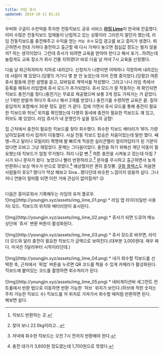 ```yaml
---
title: 라임 쥬서
updated: 2019-10-11 01:23
---
```


우버와 구글이 수천억을 투자한 전동킥보드 공유 서비스 <b>[라임 Lime](https://www.li.me/ko-kr/hompeiji)</b>이 한국에 진출했다. 이미 수많은 전동킥보드 업체들이 난립하고 있는 상황이라 그러든지 말던지 했는데, 라임 전동킥보드를 충전해주고 수익을 얻는 `라임 쥬서` 모집 광고를 보고 흥미가 생겼다. 퇴근하면서 한대 가져다 충전하고 출근할 때 다시 가져다 놓으면 점심값 정도는 벌지 않을까? 하는 생각이었다. 그런데 쥬서가 되려면 교육을 받아야 한다고 해서 포기…하려는데 놀랍게도 교육 장소가 회사 건물 지하였다! 바로 다음 날 저녁 7시 교육을 신청했다.

다음 날 퇴근하자마자 지하로 내려갔다. 신청자가 나뿐이면 어떡하나 걱정하며 내려갔는데 사람이 꽤 있었다.(당황1) 거기다 몇 분 안 늦었는데 이미 진행 중이었다.(당황2) 여튼 쥬서 활동에 관한 설명을 듣고, 모바일로 계약서를 작성했다. 그러고 나니 라임 측에서 등록을 해줘서 라임앱에 쥬서 모드가 추가되었다. 쥬서 모드가 잘 작동하는 게 확인되면 킥보드 충전기를 줬다.(충전기는 무료로 제공했으며 보통 3개 정도 가져가는 거 같았다. 난 1개만 받을까 하다가 혹시나 해서 2개를 받았다.) 충전기를 수령하면 교육은 끝. 질의응답까지 포함해서 30분 정도 걸린 거 같다. 집에 가면서 쥬서 모드를 통해 충전이 필요한 킥보드와 허브[^1] 위치를 확인했는데 다행히 동네에 충전이 필요한 킥보드도 꽤 있고, 허브도 꽤 있었다. 라임 쥬서가 내 운명인가 싶을 정도의 궁합!

집 근처에서 충전이 필요한 킥보드를 찾아 회수했다. 회수한 킥보드 배터리가 16% 가량 남아있길래 타서 집까지 이동했다. 사실 전동 킥보드 탑승은 처음이었는데 탈만 했다. 쌔앵~하고 달리니 모빌리티 혁명에 발 빠르게 적응한 실리콘밸리 얼리어답터가 된 기분이었다면 오바고 그냥 재밌었다. 문제는 그다음이었다. 충전을 하기 위해선 계단 이동이 필요했는데 킥보드가 엄청 무거웠다. 허리 나갈 뻔.[^2] 여튼 충전을 시켜놓고 잤는데 아침 7시가 되니 문자가 왔다. 늦었으니 빨리 반환하라고.[^3] 문자를 무시하고 출근하면서 늦게 반환하니 보상 액수가 반으로 깎였다.[^4] 예상했지만 괜히 흥칫뿡. [쿠팡 플렉스](https://www.li.me/ko-kr/hompeiji)도 처음엔 사람들이 호오? 했다가 막상 해보고 Siva...했다던데 비슷한 느낌이지 않을까 싶다.
그나저나 연봉이 얼마쯤 되면 이런 거에 관심이 없어질까? 😥

<br>
다음은 흥미로워서 기록해두는 라임의 유저 플로우.

<br>
![Img](http://youngjin.xyz/assets/img_lime_01.png)
* 라임 앱 라이더(일반 사용자) 모드. 킥보드의 위치와 배터리양이 표시된다.

<br>
<br>
![Img](http://youngjin.xyz/assets/img_lime_02.png)
* 쥬서가 되면 드로어 메뉴 상단에 `쥬서` 변환 버튼이 활성화된다.

<br>
<br>
![Img](http://youngjin.xyz/assets/img_lime_03.png)
* 쥬서 모드로 바꾸면, 라이더 모드와 달리 충전이 필요한 킥보드가 금액으로 보여진다.(대부분 3,000원대. 매우 짜다. 미국은 5달러부터 시작이라던데.)

<br>
<br>
![Img](http://youngjin.xyz/assets/img_lime_04.png)
* 내가 회수할 킥보드를 선택한 후, 근처에서 `픽업` 버튼을 누르면 QR 코드를 찍을 수 있게 카메라가 활성화된다. 킥보드에 붙어있는 코드를 촬영하면 회수처리가 된다.

<br>
<br>
![Img](http://youngjin.xyz/assets/img_lime_05.png)
* 네비게이션바 세그먼트 컨트롤에서 반환 탭으로 이동하면 반환 가능한 `허브` 위치가 보인다.(허브에 적힌 숫자는 주차 가능한 킥보드 수) 킥보드를 저 위치로 가져가서 회수할 때처럼 반환하면 된다.
<br>해보면 쉽다.

<br>

[^1]: 킥보드 반환하는 곳.
[^2]: 찾아 보니 22.5kg이라고…
[^3]: 저녁에 회수한 킥보드는 오전 7시 전까지 반환해야 한다.
[^4]: 충전 대가가 3,600원 정도였는데 1,700원으로 깎였다.

